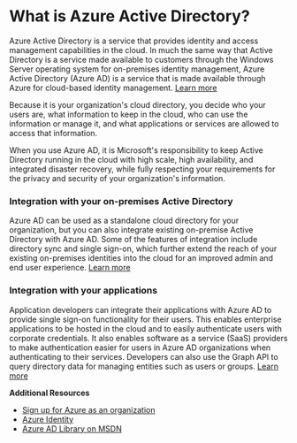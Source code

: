 <properties urlDisplayName="What is Azure AD?" pageTitle="What is Azure Active Directory?" metaKeywords="" description="Use Azure Active Directory to extend your existing on-premises identities into the cloud for an improved admin and end user experience while Microsoft keeps Active Directory running in the cloud with high scale, high availability, and integrated disaster recovery. Or, develop Azure AD integrated applications for your organization or for other organizations." metaCanonical="" services="active-directory" documentationCenter="" title="What is Azure Active Directory?" authors="justinha" solutions="" manager="terrylan" editor="" />

<tags ms.service="active-directory" ms.workload="identity" ms.tgt_pltfrm="na" ms.devlang="na" ms.topic="article" ms.date="01/01/1900" ms.author="justinha" />





<h1 id="whatisaad">What is Azure Active Directory?</h1>

Azure Active Directory is a service that provides identity and access management capabilities in the cloud. In much the same way that Active Directory is a service made available to customers through the Windows Server operating system for on-premises identity management, Azure Active Directory (Azure AD) is a service that is made available through Azure for cloud-based identity management.  [Learn more](http://msdn.microsoft.com/library/hh967611.aspx)

Because it is your organization's cloud directory, you decide who your users are, what information to keep in the cloud, who can use the information or manage it, and what applications or services are allowed to access that information. 

When you use Azure AD, it is Microsoft's responsibility to keep Active Directory running in the cloud with high scale, high availability, and integrated disaster recovery, while fully respecting your requirements for the privacy and security of your organization's information.

<h3>Integration with your on-premises Active Directory</h3>

Azure AD can be used as a standalone cloud directory for your organization, but you can also integrate existing on-premise Active Directory with Azure AD. Some of the features of integration include directory sync and single sign-on, which further extend the reach of your existing on-premises identities into the cloud for an improved admin and end user experience. 
 [Learn more](http://msdn.microsoft.com/library/jj573653)

<h3>Integration with your applications</h3>

Application developers can integrate their applications with Azure AD to provide single sign-on functionality for their users. This enables enterprise applications to be hosted in the cloud and to easily authenticate users with corporate credentials. It also enables software as a service (SaaS) providers to make authentication easier for users in Azure AD organizations when authenticating to their services. Developers can also use the Graph API to query directory data for managing entities such as users or groups. [Learn more](http://go.microsoft.com/fwlink/?LinkID=290817&clcid=0x409)

**Additional Resources**

* [Sign up for Azure as an organization](/en-us/manage/services/identity/organizational-account/)
* [Azure Identity](/en-us/manage/windows/fundamentals/identity/)
* [Azure AD Library on MSDN](http://go.microsoft.com/fwlink/?LinkId=293425)
